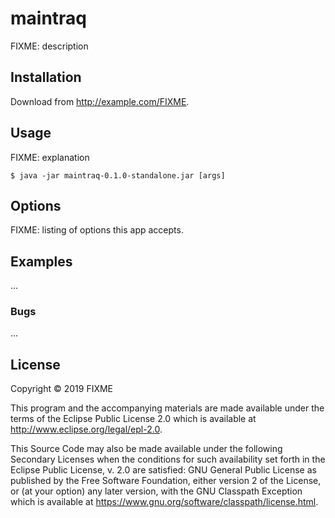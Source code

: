 # maintraq

FIXME: description

## Installation

Download from http://example.com/FIXME.

## Usage

FIXME: explanation

    $ java -jar maintraq-0.1.0-standalone.jar [args]

## Options

FIXME: listing of options this app accepts.

## Examples

...

### Bugs

...

## License

Copyright © 2019 FIXME

This program and the accompanying materials are made available under the
terms of the Eclipse Public License 2.0 which is available at
http://www.eclipse.org/legal/epl-2.0.

This Source Code may also be made available under the following Secondary
Licenses when the conditions for such availability set forth in the Eclipse
Public License, v. 2.0 are satisfied: GNU General Public License as published by
the Free Software Foundation, either version 2 of the License, or (at your
option) any later version, with the GNU Classpath Exception which is available
at https://www.gnu.org/software/classpath/license.html.
